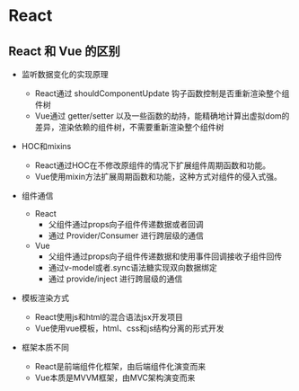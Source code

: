 # React

## React 和 Vue 的区别

* 监听数据变化的实现原理
  * React通过 shouldComponentUpdate 钩子函数控制是否重新渲染整个组件树
  * Vue通过 getter/setter 以及一些函数的劫持，能精确地计算出虚拟dom的差异，渲染依赖的组件树，不需要重新渲染整个组件树

* HOC和mixins
  * React通过HOC在不修改原组件的情况下扩展组件周期函数和功能。
  * Vue使用mixin方法扩展周期函数和功能，这种方式对组件的侵入式强。

* 组件通信
  * React
    * 父组件通过props向子组件传递数据或者回调
    * 通过 Provider/Consumer 进行跨层级的通信
  * Vue
    * 父组件通过props向子组件传递数据和使用事件回调接收子组件回传
    * 通过v-model或者.sync语法糖实现双向数据绑定
    * 通过 provide/inject 进行跨层级的通信

* 模板渲染方式
  * React使用js和html的混合语法jsx开发项目
  * Vue使用vue模板，html、css和js结构分离的形式开发

* 框架本质不同
  * React是前端组件化框架，由后端组件化演变而来
  * Vue本质是MVVM框架，由MVC架构演变而来